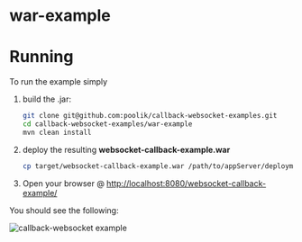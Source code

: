 war-example
===========================

# Running
To run the example simply

1. build the .jar:
    ```bash
    git clone git@github.com:poolik/callback-websocket-examples.git
    cd callback-websocket-examples/war-example
    mvn clean install
    ```

2. deploy the resulting **websocket-callback-example.war**
    ```bash
    cp target/websocket-callback-example.war /path/to/appServer/deployment/folder
    ```

3. Open your browser @ [http://localhost:8080/websocket-callback-example/](http://localhost:8080/websocket-callback-example/)

You should see the following:

![callback-websocket example](http://f.cl.ly/items/1t3Q382x2F0f0r0S182x/Screen%20Shot%202014-05-02%20at%2015.49.29.png)